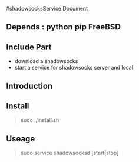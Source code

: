 #shadowsocksService  Document

## Depends : python pip	 FreeBSD

## Include Part
 - download a shadowsocks
 - start a service for shadowsocks server and local 
 
## Introduction 
## Install 

> sudo ./install.sh


## Useage 

> sudo service shadowsocksd [start|stop]
